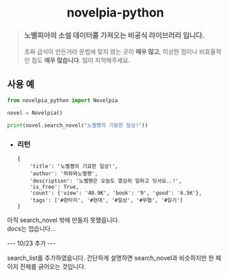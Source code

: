 <div align="center">
    <h1>novelpia-python</h1>
</div>

> ### 노벨피아의 소설 데이터를 가져오는 비공식 라이브러리 입니다.
>초짜 급식이 만든거라 문법에 맞지 않는 곳이 **매우 많고**, 이상한 점이나 비효율적인 점도 **매우 많습니다**. 많이 지적해주세요.

사용 예
------
```py
from novelpia_python import Novelpia

novel = Novelpia()

print(novel.search_novel("노벨쨩의 기묘한 일상!"))
```

* ### 리턴
  ```
  {
      'title': '노벨쨩의 기묘한 일상!',
      'author': '하와와노벨쨩', 
      'description': '노벨쨩은 오늘도 열심히 일하고 잇서요..!', 
      'is_free': True,
      'count': {'view': '48.9K', 'book': '9', 'good': '6.5K'},
      'tags': ['#판타지', '#현대', '#일상', '#무협', '#일기']
  }
  ```  
   
아직 search_novel 밖에 만들지 못했읍니다.   
docs는 업습니다...


--- 10/23 추가 ---

search_list를 추가하였읍니다.
간단하게 설명하면 search_novel과 비슷하지만 한 페이지 전체를 긁어오는 것입니다.

